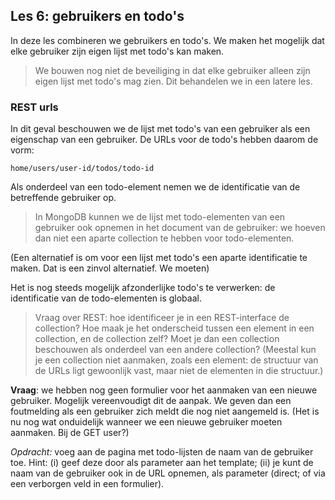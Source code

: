 ## Les 6: gebruikers en todo's

In deze les combineren we gebruikers en todo's. We maken het mogelijk dat elke gebruiker zijn eigen lijst met todo's kan maken.

> We bouwen nog niet de beveiliging in dat elke gebruiker alleen zijn eigen lijst met todo's mag zien. Dit behandelen we in een latere les.

### REST urls

In dit geval beschouwen we de lijst met todo's van een gebruiker als een eigenschap van een gebruiker. De URLs voor de todo's hebben daarom de vorm:

```
home/users/user-id/todos/todo-id
```

Als onderdeel van een todo-element nemen we de identificatie van de betreffende gebruiker op.

> In MongoDB kunnen we de lijst met todo-elementen van een gebruiker ook opnemen in het document van de gebruiker: we hoeven dan niet een aparte collection te hebben voor todo-elementen.

(Een alternatief is om voor een lijst met todo's een aparte identificatie te maken. Dat is een zinvol alternatief. We moeten)

Het is nog steeds mogelijk afzonderlijke todo's te verwerken: de identificatie van de todo-elementen is globaal.

> Vraag over REST: hoe identificeer je in een REST-interface de collection? Hoe maak je het onderscheid tussen een element in een collection, en de collection zelf? Moet je dan een collection beschouwen als onderdeel van een andere collection? (Meestal kun je een collection niet aanmaken, zoals een element: de structuur van de URLs ligt gewoonlijk vast, maar niet de elementen in die structuur.)

**Vraag**: we hebben nog geen formulier voor het aanmaken van een nieuwe gebruiker. Mogelijk vereenvoudigt dit de aanpak. We geven dan een foutmelding als een gebruiker zich meldt die nog niet aangemeld is. (Het is nu nog wat onduidelijk wanneer we een nieuwe gebruiker moeten aanmaken. Bij de GET user?)

*Opdracht:* voeg aan de pagina met todo-lijsten de naam van de gebruiker toe.
Hint: (i) geef deze door als parameter aan het template; (ii) je kunt de naam van de gebruiker ook in de URL opnemen, als parameter (direct; of via een verborgen veld in een formulier).

